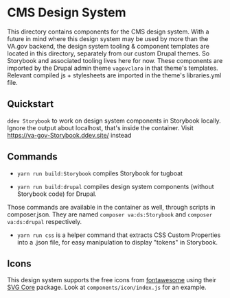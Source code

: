 # CMS Design System

This directory contains components for the CMS design system. With a future in mind where this design system
may be used by more than the VA.gov backend, the design system tooling & component templates are located in this
directory, separately from our custom Drupal themes. So Storybook and associated tooling lives here for now.
These components are imported by the Drupal admin theme `vagovclaro` in that theme's templates.
Relevant compiled js + stylesheets are imported in the theme's libraries.yml file.

## Quickstart
`ddev Storybook` to work on design system components in Storybook locally.
Ignore the output about localhost, that's inside the container. Visit https://va-gov-Storybook.ddev.site/ instead

## Commands
- `yarn run build:Storybook` compiles Storybook for tugboat

- `yarn run build:drupal` compiles design system components (without Storybook code) for Drupal.

Those commands are available in the container as well, through scripts in composer.json. They are named `composer va:ds:Storybook` and `composer va:ds:drupal` respectively.

- `yarn run css` is a helper command that extracts CSS Custom Properties into a .json file, for easy manipulation to display "tokens" in Storybook.


## Icons

This design system supports the free icons from [fontawesome](https://fontawesome.com/) using their [SVG Core](https://fontawesome.com/docs/apis/javascript/import-icons) package.
Look at `components/icon/index.js` for an example.
